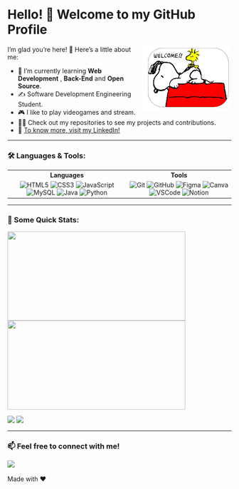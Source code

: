 # Hello! 👋 Welcome to my GitHub Profile

<img src="https://github.com/CarlosRW/CarlosRW/blob/main/Adobe%20Express%20-%20file.png?raw=true" alt="About Me" width="200" align="right">

I’m glad you’re here! 🚀 Here’s a little about me:

- 🌱 I’m currently learning **Web Development** , **Back-End** and **Open Source**.
- ✍️ Software Development Engineering Student.
- 🎮 I like to play videogames and stream.
- 👨‍💻 Check out my repositories to see my projects and contributions.
- 🔗 [To know more, visit my LinkedIn!](https://www.linkedin.com/in/carlosrw/)

---

### 🛠️ Languages & Tools:
<div align="center">
  <table>
    <tr>
      <td align="center"><b>Languages</b></td>
      <td align="center"><b>Tools</b></td>
    </tr>
    <tr>
      <td align="center">
         <img src="https://img.icons8.com/?size=100&id=20909&format=png&color=000000" alt="HTML5" width="50"/>
        <img src="https://img.icons8.com/?size=100&id=21278&format=png&color=000000" alt="CSS3" width="50"/>
        <img src="https://img.icons8.com/?size=100&id=108784&format=png&color=000000" alt="JavaScript" width="50"/>
        <img src="https://img.icons8.com/?size=100&id=9nLaR5KFGjN0&format=png&color=000000" alt="MySQL" width="50"/>
        <img src="https://img.icons8.com/?size=100&id=GPfHz0SM85FX&format=png&color=000000" alt="Java" width="50"/>
        <img src="https://img.icons8.com/?size=100&id=13441&format=png&color=000000" alt="Python" width="50"/>
      </td>
      <td align="center">
        <img src="https://img.icons8.com/?size=100&id=20906&format=png&color=000000" alt="Git" width="50"/>
        <img src="https://img.icons8.com/?size=100&id=106564&format=png&color=000000" alt="GitHub" width="50"/>
        <img src="https://img.icons8.com/?size=100&id=zfHRZ6i1Wg0U&format=png&color=000000" alt="Figma" width="50"/>
        <img src="https://img.icons8.com/?size=100&id=EZQdGLNeo7JI&format=png&color=000000" alt="Canva" width="50"/>
        <img src="https://img.icons8.com/?size=100&id=0OQR1FYCuA9f&format=png&color=000000" alt="VSCode" width="50"/>
        <img src="https://img.icons8.com/?size=100&id=lsDwPKu9v0gn&format=png&color=000000" alt="Notion" width="50"/>
      </td>
    </tr>
  </table>
</div>

---

### 🎯 Some Quick Stats:

  <!-- GitHub Stats -->
  <a href="https://github.com/CarlosRW/github-readme-stats">
    <img width="400" height="200" align="center" src="https://github-readme-stats.vercel.app/api?username=CarlosRW&show_icons=true&theme=radical" />
  </a>
  <!-- Most Used Languages -->
  <a href="https://github.com/CarlosRW/convoychat">
    <img width="400" height="200" align="center" src="https://github-readme-stats.vercel.app/api/top-langs/?username=anuraghazra&layout=donut&theme=radical" />
  </a>

![](http://github-profile-summary-cards.vercel.app/api/cards/stats?username=shiponirfan&theme=radical)
![](http://github-profile-summary-cards.vercel.app/api/cards/repos-per-language?username=shiponirfan&theme=radical)

---

### 📫 Feel free to connect with me!

[![](https://img.shields.io/badge/LinkedIn-Connect-blue?logo=linkedin&logoColor=white)](https://www.linkedin.com/in/carlosrw/)



<p> Made with ♥️ </p>
